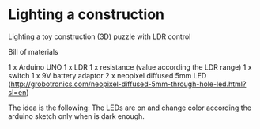 # Lighting a construction
Lighting a toy construction (3D) puzzle with LDR control

Bill of materials

1 x Arduino UNO
1 x LDR
1 x resistance (value according the LDR range)
1 x switch
1 x 9V battery adaptor 
2 x neopixel diffused 5mm LED (http://grobotronics.com/neopixel-diffused-5mm-through-hole-led.html?sl=en)

The idea is the following: The LEDs are on and change color according the arduino sketch only when is dark enough.


